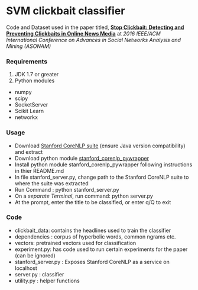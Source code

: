 # SVM clickbait classifier
Code and Dataset used in the paper titled,
**[Stop Clickbait: Detecting and Preventing Clickbaits in Online News Media](http://cse.iitkgp.ac.in/~abhijnan/papers/chakraborty_clickbait_asonam16.pdf)**
at *2016 IEEE/ACM International Conference on Advances in Social Networks Analysis and Mining (ASONAM)*

### Requirements
1. JDK 1.7 or greater
2. Python modules
  * numpy
  * scipy
  * SocketServer
  * Scikit Learn
  * networkx

### Usage
* Download [Stanford CoreNLP suite](http://stanfordnlp.github.io/CoreNLP/) (ensure Java version compatibility) and extract
* Download python module [stanford_corenlp_pywrapper](https://github.com/brendano/stanford_corenlp_pywrapper)
* Install python module stanford_corenlp_pywrapper following instructions in thier README.md
* In file stanford_server.py, change path to the Stanford CoreNLP suite to where the suite was extracted
* Run Command : python stanford_server.py
* On a *separate Terminal*, run command: python server.py
* At the prompt, enter the title to be classified, or enter q/Q to exit

### Code
* clickbait_data: contains the headlines used to train the classifier
* dependencies : corpus of hyperbolic words, common ngrams etc.
* vectors: pretrained vectors used for classification
* experiment.py: has code used to run certain experiments for the paper (can be ignored)
* stanford_server.py : Exposes Stanford CoreNLP as a service on localhost
* server.py : classifier
* utility.py : helper functions
